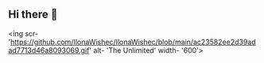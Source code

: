 ## Hi there 👋

<ing scr- 'https://github.com/IlonaWishec/IlonaWishec/blob/main/ac23582ee2d39adad7713d46a8093069.gif' alt- 'The Unlimited' width- '600'>
